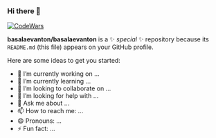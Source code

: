 ### Hi there 👋

[![CodeWars](https://www.codewars.com/users/tangweikun/badges/large)](https://www.codewars.com/users/tangweikun)

**basalaevanton/basalaevanton** is a ✨ _special_ ✨ repository because its `README.md` (this file) appears on your GitHub profile.

Here are some ideas to get you started:

- 🔭 I’m currently working on ...
- 🌱 I’m currently learning ...
- 👯 I’m looking to collaborate on ...
- 🤔 I’m looking for help with ...
- 💬 Ask me about ...
- 📫 How to reach me: ...
- 😄 Pronouns: ...
- ⚡ Fun fact: ...


